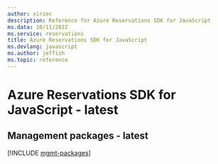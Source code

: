 ```yaml
---
author: xirzec
description: Reference for Azure Reservations SDK for JavaScript
ms.data: 10/11/2022
ms.service: reservations
title: Azure Reservations SDK for JavaScript
ms.devlang: javascript
ms.author: jeffish
ms.topic: reference
---
```

# Azure Reservations SDK for JavaScript - latest

## Management packages - latest
[!INCLUDE [mgmt-packages](reservations-mgmt-index.md)]